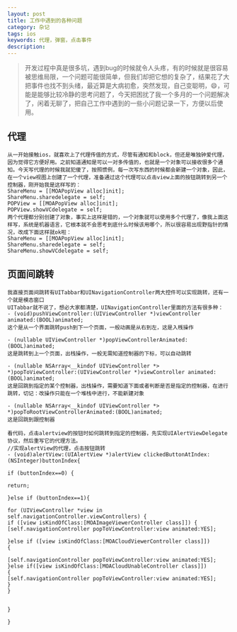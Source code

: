 ```yaml
---
layout: post
title: 工作中遇到的各种问题
category: 杂记
tags: ios 
keywords: 代理，弹窗，点击事件
description: 
---
```


>   开发过程中真是很多坑，遇到bug的时候就令人头疼，有的时候就是很容易被思维局限，一个问题可能很简单，但我们却把它想的复杂了，结果花了大把事件也找不到头绪，最近算是大病初愈，突然发现，自己变聪明，😄，可能是能够比较冷静的思考问题了，今天把困扰了我一个多月的一个问题解决了，闲着无聊了，把自己工作中遇到的一些小问题记录一下，方便以后使用。 


## 代理
    从一开始接触ios，就喜欢上了代理传值的方式，尽管有通知和block，但还是唯独钟爱代理，因为觉得它方便好用。之前知道通知是可以一对多传值的，也就是一个对象可以接收很多个通知。今天写代理的时候我就犯傻了，按照惯例，每一次写东西的时候都会新建一个对象，因此，在一个view视图上创建了一个代理，准备通过这个代理可以点击view上面的按钮跳转到另一个控制器，刚开始我是这样写的：
    ShareMenu = [[MOAPopView alloc]init];
    ShareMenu.sharedelegate = self;
    POPView = [[MOAPopView alloc]init];
    POPView.showVCdelegate = self;
    两个代理都分别创建了对象，事实上这样是错的，一个对象就可以使用多个代理了，像我上面这样写，系统是机器语言，它根本就不会思考到底什么时候该用哪个，所以很容易出现野指针的情况，改成下面这样就ok啦：
    ShareMenu = [[MOAPopView alloc]init];
    ShareMenu.sharedelegate = self;
    ShareMenu.showVCdelegate = self;


## 页面间跳转
    我直接页面间跳转有UITabbar和UINavigationController两大控件可以实现跳转，还有一个就是模态窗口
    UITabbar就不说了，想必大家都清楚，UINavigationController里面的方法有很多种：
    - (void)pushViewController:(UIViewController *)viewController animated:(BOOL)animated;
    这个是从一个界面跳转push到下一个页面，一般动画是从右到左，这是入桟操作

    - (nullable UIViewController *)popViewControllerAnimated:(BOOL)animated;
    这是跳转到上一个页面，出栈操作，一般无需知道控制器的下标，可以自动跳转

    - (nullable NSArray<__kindof UIViewController *> *)popToViewController:(UIViewController *)viewController animated:(BOOL)animated;
    这是回跳到指定的某个控制器，出栈操作，需要知道下面或者判断是否是指定的控制器，在进行跳转，切记：改操作只能在一个堆栈中进行，不能新建对象

    - (nullable NSArray<__kindof UIViewController *> *)popToRootViewControllerAnimated:(BOOL)animated;
    这是回跳到跟控制器

    看代码，点击alertview的按钮时如何跳转到指定的控制器，先实现UIAlertViewDelegate协议，然后重写它的代理方法。
    //实现alertView的代理，点击按钮跳转
    - (void)alertView:(UIAlertView *)alertView clickedButtonAtIndex:(NSInteger)buttonIndex{

    if (buttonIndex==0) {

    return;

    }else if (buttonIndex==1){

    for (UIViewController *view in self.navigationController.viewControllers) {
    if ([view isKindOfClass:[MOAImageViewerController class]]) {
    [self.navigationController popToViewController:view animated:YES];

    }else if ([view isKindOfClass:[MOACloudViewerController class]])
    {

    [self.navigationController popToViewController:view animated:YES];
    }else if([view isKindOfClass:[MOACloudUnableController class]])
    {
    [self.navigationController popToViewController:view animated:YES];
    }
    }


    }

    }


